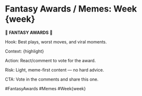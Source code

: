 # Fantasy Awards / Memes: Week {week}

🏅 **FANTASY AWARDS** 🏅

Hook: Best plays, worst moves, and viral moments.

Context: {highlight}

Action: React/comment to vote for the award.

Risk: Light, meme-first content — no hard advice.

CTA: Vote in the comments and share this one.

#FantasyAwards #Memes #Week{week}
